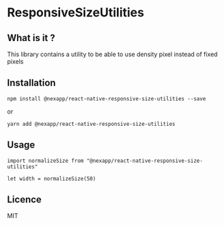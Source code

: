 # ResponsiveSizeUtilities

## What is it ?

This library contains a utility to be able to use density pixel instead of fixed pixels

## Installation

`npm install @nexapp/react-native-responsive-size-utilities --save`

or

`yarn add @nexapp/react-native-responsive-size-utilities`

## Usage

`import normalizeSize from "@nexapp/react-native-responsive-size-utilities"`

```
let width = normalizeSize(50)
```

## Licence
MIT
